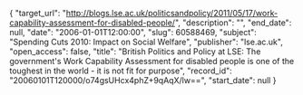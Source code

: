 {
  "target_url": "http://blogs.lse.ac.uk/politicsandpolicy/2011/05/17/work-capability-assessment-for-disabled-people/", 
  "description": "", 
  "end_date": null, 
  "date": "2006-01-01T12:00:00", 
  "slug": 60588469, 
  "subject": "Spending Cuts 2010: Impact on Social Welfare", 
  "publisher": "lse.ac.uk", 
  "open_access": false, 
  "title": "British Politics and Policy at LSE: The government's Work Capability Assessment for disabled people is one of the toughest in the world - it is not fit for purpose", 
  "record_id": "20060101T120000/o74gsUHcx4phZ+9qAqX/lw==", 
  "start_date": null
}

